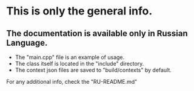 # This is only the general info.
## The documentation is available only in Russian Language.

- The "main.cpp" file is an example of usage.
- The class itself is located in the "include" directory.
- The context json files are saved to "build/contexts" by default. 

For any additional info, check the "RU-README.md"
